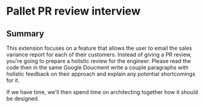 # Pallet PR review interview

## Summary

This extension focuses on a feature that allows the user to email the sales variance report for each of their customers. Instead of giving a PR review, you're going to prepare a holistic review for the engineer. Please read the code then in the same Google Doucment write a couple paragraphs with holistic feedback on their approach and explain any potential shortcomings for it. 

If we have time, we'll then spend time on architecting together how it should be designed. 


